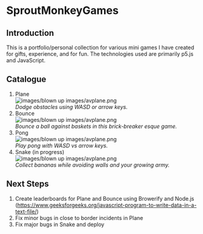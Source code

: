 # SproutMonkeyGames
## Introduction
This is a portfolio/personal collection for various mini games I have created for gifts, experience, and for fun. The technologies used are primarily p5.js and JavaScript.
## Catalogue
1. Plane  
![images/blown up images/avplane.png](https://github.com/mandyschen/SproutMonkeyGames/blob/main/images/blown%20up%20images/avplane.png)  
*Dodge obstacles using WASD or arrow keys.*
2. Bounce  
![images/blown up images/avplane.png](https://github.com/mandyschen/SproutMonkeyGames/blob/main/images/blown%20up%20images/avplane.png)   
*Bounce a ball against baskets in this brick-breaker esque game.*
3. Pong  
![images/blown up images/avplane.png](https://github.com/mandyschen/SproutMonkeyGames/blob/main/images/blown%20up%20images/avplane.png)  
*Play pong with WASD vs arrow keys.*
4. Snake (in progress)  
![images/blown up images/avplane.png](https://github.com/mandyschen/SproutMonkeyGames/blob/main/images/blown%20up%20images/avplane.png)  
*Collect bananas while avoiding walls and your growing army.*
## Next Steps
1. Create leaderboards for Plane and Bounce using Browerify and Node.js (https://www.geeksforgeeks.org/javascript-program-to-write-data-in-a-text-file/)
2. Fix minor bugs in close to border incidents in Plane
3. Fix major bugs in Snake and deploy
